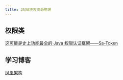 ```yaml
---
title: JAVA博客资源整理
---
```


## 权限类
[这可能是史上功能最全的 Java 权限认证框架——Sa-Token](http://sa-token.dev33.cn/doc/index.html#/)









## 学习博客

[凤凰架构](https://icyfenix.cn/)

